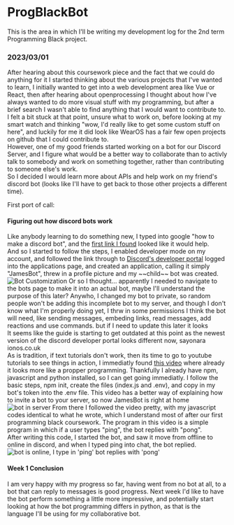 # ProgBlackBot
This is the area in which I'll be writing my development log for the 2nd term Programming Black project.
<h3>2023/03/01</h3>
<p>After hearing about this coursework piece and the fact that we could do anything for it I started thinking about the various projects that I've wanted to learn, I initially wanted to get into a web development area like Vue or React, then after hearing about openprocessing I thought about how I've always wanted to do more visual stuff with my programming, but after a brief search I wasn't able to find anything that I would want to contribute to.<br>
I felt a bit stuck at that point, unsure what to work on, before looking at my smart watch and thinking "wow, I'd really like to get some custom stuff on here", and luckily for me it did look like WearOS has a fair few open projects on github that I could contribute to.<br>
However, one of my good friends started working on a bot for our Discord Server, and I figure what would be a better way to collaborate than to activly talk to somebody and work on something together, rather than contributing to someone else's work.<br>
So I decided I would learn more about APIs and help work on my friend's discord bot (looks like I'll have to get back to those other projects a different time).<p>

First port of call:
<h4>Figuring out how discord bots work</h4>
<p>Like anybody learning to do something new, I typed into google "how to make a discord bot", and the <a href="https://www.ionos.co.uk/digitalguide/server/know-how/creating-discord-bot/">first link I found</a> looked like it would help.<br>
And so I started to follow the steps, I enabled developer mode on my account, and followed the link through to <a href="https://discord.com/developers/docs/intro">Discord's developer portal<a> logged into the applications page, and created an application, calling it simply "JamesBot", threw in a profile picture and my ~~child~~ bot was created.<br>
<img src="https://cdn.discordapp.com/attachments/1080452239300235314/1080452324536889384/Bot_Creation.png" alt="Bot Customization">
Or so I thought... apparently I needed to navigate to the bots page to make it into an actual bot, maybe I'll understand the purpose of this later? Anywho, I changed my bot to private, so random people won't be adding this incomplete bot to my server, and though I don't know what I'm properly doing yet, I thrw in some permissions I think the bot will need, like sending messages, embeding links, read messages, add reactions and use commands. but if I need to update this later it looks<br>
It seems like the guide is starting to get outdated at this point as the newest version of the discord developer portal looks different now, sayonara ionos.co.uk<br>
As is tradition, if text tutorials don't work, then its time to go to youtube tutorials to see things in action, I immediatly found <a href="https://www.youtube.com/watch?v=qRMVNtIF73c">this video<a> where already it looks more like a propper programming. Thankfully I already have npm, javascript and python installed, so I can get going immediatly. I follow the basic steps, npm init, create the files (index.js and .env), and copy in my bot's token into the .env file. This video has a better way of explaining how to invite a bot to your server, so now JamesBot is right at home<br>
<img src="https://cdn.discordapp.com/attachments/1080452239300235314/1080452324759179314/Bot_in_Server.png" alt="bot in server">
From there I followed the video pretty, with my javascript codes identical to what he wrote, which I understand most of after our first programming black coursework. The program in this video is a simple program in which if a user types "ping", the bot replies with "pong".<br>
After writing this code, I started the bot, and saw it move from offline to online in discord, and when I typed ping into chat, the bot replied.<br>
<img src="https://cdn.discordapp.com/attachments/1080452239300235314/1080457668688351322/bot_ping_pong.png" alt="bot is online, I type in 'ping' bot replies with 'pong'"></p>
<h4>Week 1 Conclusion</h4>
<p>I am very happy with my progress so far, having went from no bot at all, to a bot that can reply to messages is good progress. Next week I'd like to have the bot perform something a little more impressive, and potentially start looking at how the bot programming differs in python, as that is the language I'll be using for my collaborative bot.</p>